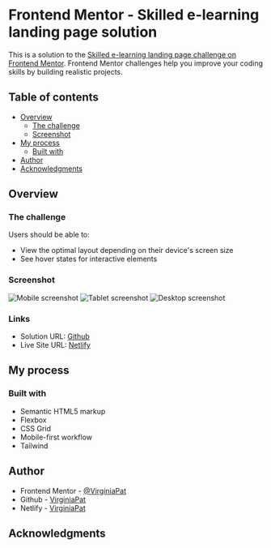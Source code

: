 # Frontend Mentor - Skilled e-learning landing page solution

This is a solution to the [Skilled e-learning landing page challenge on Frontend Mentor](https://www.frontendmentor.io/challenges/skilled-elearning-landing-page-S1ObDrZ8q). Frontend Mentor challenges help you improve your coding skills by building realistic projects.

## Table of contents

- [Overview](#overview)
  - [The challenge](#the-challenge)
  - [Screenshot](#screenshot)
- [My process](#my-process)
  - [Built with](#built-with)
- [Author](#author)
- [Acknowledgments](#acknowledgments)

## Overview

### The challenge

Users should be able to:

- View the optimal layout depending on their device's screen size
- See hover states for interactive elements

### Screenshot

![Mobile screenshot](./Screenshot-mobile.png)
![Tablet screenshot](./Screenshot-tablet.png)
![Desktop screenshot](./Screenshot-desktop.png)

### Links

- Solution URL: [Github](https://github.com/VirginiaPat/skilled-elearning-landing-page.git)
- Live Site URL: [Netlify](https://skilled-elearrning.netlify.app/#)

## My process

### Built with

- Semantic HTML5 markup
- Flexbox
- CSS Grid
- Mobile-first workflow
- Tailwind

## Author

- Frontend Mentor - [@VirginiaPat](https://www.frontendmentor.io/profile/VirginiaPat)
- Github - [VirginiaPat ](https://github.com/VirginiaPat)
- Netlify - [VirginiaPat](https://app.netlify.com/teams/virginia-patrika/sites)

## Acknowledgments
